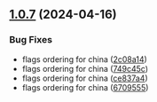 ## [1.0.7](https://github.com/tolgee/language-util/compare/v1.0.6...v1.0.7) (2024-04-16)

### Bug Fixes

- flags ordering for china ([2c08a14](https://github.com/tolgee/language-util/commit/2c08a146d370a1ce52eb5a0259c95a186eeada40))
- flags ordering for china ([749c45c](https://github.com/tolgee/language-util/commit/749c45c5803938b9e664b3360410eedddbe1ba2b))
- flags ordering for china ([ce837a4](https://github.com/tolgee/language-util/commit/ce837a4890da67622962c32b7035407e7ccc0662))
- flags ordering for china ([6709555](https://github.com/tolgee/language-util/commit/67095551f7ce74b773bcf93a0da4001f54fff6c9))

